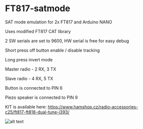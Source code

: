 # FT817-satmode
SAT mode emulation for 2x FT817 and  Arduino NANO

Uses modified FT817 CAT library

2 SW serials are set to 9600, HW serial is free for easy debug 

Short press off button enable / disable tracking

Long press invert mode

Master radio - 2 RX, 3 TX

Slave  radio - 4 RX, 5 TX

Button is connected to PIN  6

Piezo speaker is connected to PIN 9

KIT is available here: https://www.hamshop.cz/radio-accessories-c25/ft817-ft818-dual-tune-i393/


![alt text](https://raw.githubusercontent.com/ok1cdj/FT817-satmode/master/IMG_20200801_121522.jpg)
